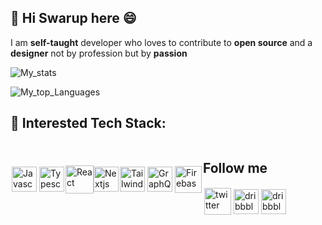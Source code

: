 ## 👋 Hi Swarup here 😄
I am **self-taught** developer who loves to contribute to **open source** and a **designer** not by profession but by **passion**


![My_stats](https://github-readme-stats.vercel.app/api?username=swarup4741&hide_border=true&hide=stars&show_icons=true&theme=tokyonight)

![My_top_Languages](https://github-readme-stats.vercel.app/api/top-langs/?username=swarup4741&hide_border=true&theme=tokyonight&layout=compact)

## 🧰 Interested Tech Stack:
<div style="display: flex; align-items: center">
<a href="https://developer.mozilla.org/en-US/docs/Web/JavaScript" target="_blank"><img src="https://upload.wikimedia.org/wikipedia/commons/6/6a/JavaScript-logo.png" alt="Javascript" height="40" style="vertical-align:top; margin:2px"></a>
<a href="https://www.typescriptlang.org/" target="_blank"><img src="https://miro.medium.com/max/816/1*TpbxEQy4ckB-g31PwUQPlg.png" alt="Typescript" height="40" style="vertical-align:top; margin:2px"></a>
<a href="https://reactjs.org/" target="_blank"><img src="https://upload.wikimedia.org/wikipedia/commons/thumb/a/a7/React-icon.svg/1280px-React-icon.svg.png" alt="React" height="45" style="vertical-align:top;"></a>
<a href="https://nextjs.org/" target="_blank"><img src="https://camo.githubusercontent.com/92ec9eb7eeab7db4f5919e3205918918c42e6772562afb4112a2909c1aaaa875/68747470733a2f2f6173736574732e76657263656c2e636f6d2f696d6167652f75706c6f61642f76313630373535343338352f7265706f7369746f726965732f6e6578742d6a732f6e6578742d6c6f676f2e706e67"alt="Nextjs" height="40" style="vertical-align:top"></a>
<a href="https://tailwindcss.com/" target="_blank"><img src="https://www.markusantonwolf.com/media/pages/blog/tailwind-css/265298487-1596675041/tailwind-css-logo.svg" alt="Tailwind" height="40" style="vertical-align:top; margin:2px"></a>
<a href="https://graphql.org/" target="_blank"><img src="https://upload.wikimedia.org/wikipedia/commons/thumb/1/17/GraphQL_Logo.svg/2048px-GraphQL_Logo.svg.png" alt="GraphQL" height="40" style="vertical-align:top; margin:2px"></a>
<a href="https://firebase.google.com/" target="_blank"><img src="https://img.icons8.com/color/452/firebase.png" alt="Firebase" height="43" style="vertical-align:top; margin:2px"></a>
  
<div>  
  
## Follow me
  <div style="display: flex; align-items: center">
  <a href="https://twitter.com/swarup4741" target="_blank"><img src="https://www.freepnglogos.com/uploads/twitter-logo-png/twitter-logo-vector-png-clipart-1.png" alt="twitter" height="43" style="vertical-align:top; margin:2px"></a>  
  <a href="https://dribbble.com/swarupdas" target="_blank"><img src="https://www.searchpng.com/wp-content/uploads/2019/01/Dribbble-icon-Logo-PNG-Image.png" alt="dribbble" height="40" style="vertical-align:top; margin:2px"></a>
    <a href="https://cssbattle.dev/player/swarupdas" target="_blank"><img src="https://pbs.twimg.com/profile_images/1114446136302084096/BIu19jPP_400x400.png" alt="dribbble" height="40" style="vertical-align:top; margin:2px"></a>
     
  <div>  
  
  

